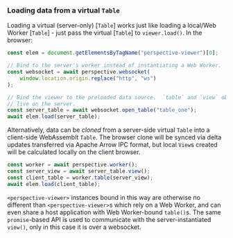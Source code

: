 ### Loading data from a virtual `Table`

Loading a virtual (server-only) [`Table`] works just like loading a local/Web
Worker [`Table`] - just pass the virtual [`Table`] to `viewer.load()`. In the
browser:

```javascript
const elem = document.getElementsByTagName("perspective-viewer")[0];

// Bind to the server's worker instead of instantiating a Web Worker.
const websocket = await perspective.websocket(
    window.location.origin.replace("http", "ws")
);

// Bind the viewer to the preloaded data source.  `table` and `view` objects
// live on the server.
const server_table = await websocket.open_table("table_one");
await elem.load(server_table);
```

Alternatively, data can be _cloned_ from a server-side virtual `Table` into a
client-side WebAssemblt `Table`. The browser clone will be synced via delta
updates transferred via Apache Arrow IPC format, but local `View`s created will
be calculated locally on the client browser.

```javascript
const worker = await perspective.worker();
const server_view = await server_table.view();
const client_table = worker.table(server_view);
await elem.load(client_table);
```

`<perspective-viewer>` instances bound in this way are otherwise no different
than `<perspective-viewer>`s which rely on a Web Worker, and can even share a
host application with Web Worker-bound `table()`s. The same `promise`-based API
is used to communicate with the server-instantiated `view()`, only in this case
it is over a websocket.
